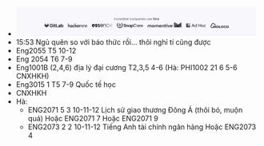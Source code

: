 - ![image.png](../assets/image_1702184531500_0.png)
- 15:53 Ngủ quên so với báo thức rồi... thôi nghỉ tí cũng được
- Eng2055 T5 10-12
- Eng 2054 T6 7-9
- Eng1001B (2,4,6) địa lý đại cương T2,3,5 4-6 (Hà: PHI1002 21 6 5-6 CNXHKH)
- Eng3015 1 T5 7-9 Quốc tế học
- CNXHKH
- Hà:
	- ENG2071 5 3 10-11-12	Lịch sử giao thương Đông Á (thôi bỏ, muộn quá)
	  Hoặc ENG2071 7
	  Hoặc ENG2071 9
	- ENG2073 2 2 10-11-12 Tiếng Anh tài chính ngân hàng
	  Hoặc ENG2073 4
